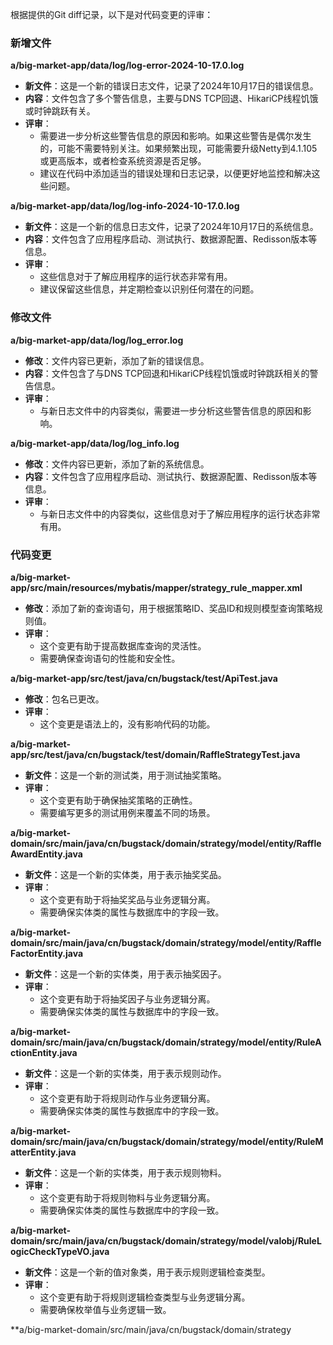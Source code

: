 根据提供的Git diff记录，以下是对代码变更的评审：

### 新增文件

**a/big-market-app/data/log/log-error-2024-10-17.0.log**

- **新文件**：这是一个新的错误日志文件，记录了2024年10月17日的错误信息。
- **内容**：文件包含了多个警告信息，主要与DNS TCP回退、HikariCP线程饥饿或时钟跳跃有关。
- **评审**：
  - 需要进一步分析这些警告信息的原因和影响。如果这些警告是偶尔发生的，可能不需要特别关注。如果频繁出现，可能需要升级Netty到4.1.105或更高版本，或者检查系统资源是否足够。
  - 建议在代码中添加适当的错误处理和日志记录，以便更好地监控和解决这些问题。

**a/big-market-app/data/log/log-info-2024-10-17.0.log**

- **新文件**：这是一个新的信息日志文件，记录了2024年10月17日的系统信息。
- **内容**：文件包含了应用程序启动、测试执行、数据源配置、Redisson版本等信息。
- **评审**：
  - 这些信息对于了解应用程序的运行状态非常有用。
  - 建议保留这些信息，并定期检查以识别任何潜在的问题。

### 修改文件

**a/big-market-app/data/log/log_error.log**

- **修改**：文件内容已更新，添加了新的错误信息。
- **内容**：文件包含了与DNS TCP回退和HikariCP线程饥饿或时钟跳跃相关的警告信息。
- **评审**：
  - 与新日志文件中的内容类似，需要进一步分析这些警告信息的原因和影响。

**a/big-market-app/data/log/log_info.log**

- **修改**：文件内容已更新，添加了新的系统信息。
- **内容**：文件包含了应用程序启动、测试执行、数据源配置、Redisson版本等信息。
- **评审**：
  - 与新日志文件中的内容类似，这些信息对于了解应用程序的运行状态非常有用。

### 代码变更

**a/big-market-app/src/main/resources/mybatis/mapper/strategy_rule_mapper.xml**

- **修改**：添加了新的查询语句，用于根据策略ID、奖品ID和规则模型查询策略规则值。
- **评审**：
  - 这个变更有助于提高数据库查询的灵活性。
  - 需要确保查询语句的性能和安全性。

**a/big-market-app/src/test/java/cn/bugstack/test/ApiTest.java**

- **修改**：包名已更改。
- **评审**：
  - 这个变更是语法上的，没有影响代码的功能。

**a/big-market-app/src/test/java/cn/bugstack/test/domain/RaffleStrategyTest.java**

- **新文件**：这是一个新的测试类，用于测试抽奖策略。
- **评审**：
  - 这个变更有助于确保抽奖策略的正确性。
  - 需要编写更多的测试用例来覆盖不同的场景。

**a/big-market-domain/src/main/java/cn/bugstack/domain/strategy/model/entity/RaffleAwardEntity.java**

- **新文件**：这是一个新的实体类，用于表示抽奖奖品。
- **评审**：
  - 这个变更有助于将抽奖奖品与业务逻辑分离。
  - 需要确保实体类的属性与数据库中的字段一致。

**a/big-market-domain/src/main/java/cn/bugstack/domain/strategy/model/entity/RaffleFactorEntity.java**

- **新文件**：这是一个新的实体类，用于表示抽奖因子。
- **评审**：
  - 这个变更有助于将抽奖因子与业务逻辑分离。
  - 需要确保实体类的属性与数据库中的字段一致。

**a/big-market-domain/src/main/java/cn/bugstack/domain/strategy/model/entity/RuleActionEntity.java**

- **新文件**：这是一个新的实体类，用于表示规则动作。
- **评审**：
  - 这个变更有助于将规则动作与业务逻辑分离。
  - 需要确保实体类的属性与数据库中的字段一致。

**a/big-market-domain/src/main/java/cn/bugstack/domain/strategy/model/entity/RuleMatterEntity.java**

- **新文件**：这是一个新的实体类，用于表示规则物料。
- **评审**：
  - 这个变更有助于将规则物料与业务逻辑分离。
  - 需要确保实体类的属性与数据库中的字段一致。

**a/big-market-domain/src/main/java/cn/bugstack/domain/strategy/model/valobj/RuleLogicCheckTypeVO.java**

- **新文件**：这是一个新的值对象类，用于表示规则逻辑检查类型。
- **评审**：
  - 这个变更有助于将规则逻辑检查类型与业务逻辑分离。
  - 需要确保枚举值与业务逻辑一致。

**a/big-market-domain/src/main/java/cn/bugstack/domain/strategy